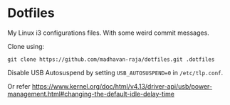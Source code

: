 # Dotfiles

My Linux i3 configurations files. With some weird commit messages.

Clone using:
```
git clone https://github.com/madhavan-raja/dotfiles.git .dotfiles
```

Disable USB Autosuspend by setting ```USB_AUTOSUSPEND=0``` in ```/etc/tlp.conf```.

Or refer https://www.kernel.org/doc/html/v4.13/driver-api/usb/power-management.html#changing-the-default-idle-delay-time
